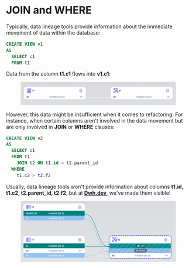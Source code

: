 # JOIN and WHERE

Typically, data lineage tools provide information about the immediate movement of data within the database:

```sql
CREATE VIEW v1
AS 
  SELECT c1
  FROM t1
```

Data from the column **t1.c1** flows into **v1.c1**:

<figure><img src="../../.gitbook/assets/image (3).png" alt=""><figcaption></figcaption></figure>

However, this data might be insufficient when it comes to refactoring. For instance, when certain columns aren't involved in the data movement but are only involved in **JOIN** or **WHERE** clauses:

```sql
CREATE VIEW v2
AS 
  SELECT c1
  FROM t1
    JOIN t2 ON t1.id = t2.parent_id
  WHERE 
    t1.c2 > t2.f2
```

Usually, data lineage tools won't provide information about columns **t1.id, t1.c2, t2.parent\_id, t2.f2**, but at [**Dwh.dev**](https://dwh.dev/), we've made them visible!

<figure><img src="../../.gitbook/assets/image (4).png" alt=""><figcaption></figcaption></figure>
